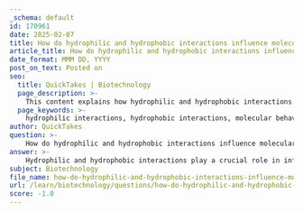 ```yaml
---
_schema: default
id: 170961
date: 2025-02-07
title: How do hydrophilic and hydrophobic interactions influence molecular behavior in biological systems?
article_title: How do hydrophilic and hydrophobic interactions influence molecular behavior in biological systems?
date_format: MMM DD, YYYY
post_on_text: Posted on
seo:
  title: QuickTakes | Biotechnology
  page_description: >-
    This content explains how hydrophilic and hydrophobic interactions influence molecular behavior in biological systems, emphasizing their roles in solubility, transport, membrane formation, and protein folding.
  page_keywords: >-
    hydrophilic interactions, hydrophobic interactions, molecular behavior, biological systems, polarity, solubility, membrane formation, protein folding, molecular recognition, biochemical reactions, lipid bilayer, amphipathic molecules, homeostasis
author: QuickTakes
question: >-
    How do hydrophilic and hydrophobic interactions influence molecular behavior in biological systems?
answer: >-
    Hydrophilic and hydrophobic interactions play a crucial role in influencing molecular behavior in biological systems. These interactions are primarily determined by the polarity of molecules, which affects their solubility and reactivity in aqueous environments.\n\n### Hydrophilic Interactions\nHydrophilic molecules are characterized by their ability to interact favorably with water, often due to their polar nature. This polarity allows them to form hydrogen bonds with water molecules, leading to their dissolution in aqueous solutions. Examples of hydrophilic substances include salts and sugars. In biological systems, hydrophilic interactions are essential for:\n\n1. **Solubility**: Hydrophilic molecules readily dissolve in water, which is vital for biochemical reactions that occur in the cytoplasm of cells.\n2. **Transport**: Many biomolecules, such as amino acids and nucleotides, are hydrophilic, allowing them to be transported easily in the bloodstream or within cellular compartments.\n3. **Molecular Recognition**: Hydrophilic interactions facilitate the binding of substrates to enzymes and receptors, which is critical for metabolic processes and signal transduction.\n\n### Hydrophobic Interactions\nIn contrast, hydrophobic molecules do not interact well with water and tend to aggregate in aqueous environments. This property is crucial for the structural organization of biological membranes. Key aspects of hydrophobic interactions include:\n\n1. **Membrane Formation**: The hydrophobic tails of phospholipids face inward, away from water, while the hydrophilic heads face outward. This arrangement forms a lipid bilayer, which is fundamental to cell membrane structure and function.\n2. **Protein Folding**: Hydrophobic interactions drive the folding of proteins, as nonpolar side chains tend to cluster away from the aqueous environment, stabilizing the protein's three-dimensional structure.\n3. **Formation of Micelles**: In the presence of water, amphipathic molecules (having both hydrophilic and hydrophobic parts) can form micelles, which are important for the transport of lipids and other hydrophobic substances in biological systems.\n\n### Conclusion\nThe interplay between hydrophilic and hydrophobic interactions is vital for maintaining the structure and function of biomolecules in biological systems. Understanding these interactions helps explain various biological phenomena, including membrane dynamics, protein folding, and molecular recognition processes. The balance between these interactions is essential for the proper functioning of cells and the overall homeostasis of living organisms.
subject: Biotechnology
file_name: how-do-hydrophilic-and-hydrophobic-interactions-influence-molecular-behavior-in-biological-systems.md
url: /learn/biotechnology/questions/how-do-hydrophilic-and-hydrophobic-interactions-influence-molecular-behavior-in-biological-systems
score: -1.0
---
```


&nbsp;